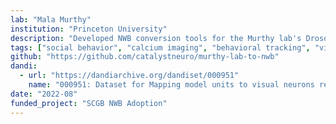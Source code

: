 ```yaml
---
lab: "Mala Murthy"
institution: "Princeton University"
description: "Developed NWB conversion tools for the Murthy lab's Drosophila neuroscience datasets. The conversion pipeline handles complex behavioral and neural data, including calcium imaging of visual neurons during courtship behavior, processed SLEAP joint position tracks, and song labels, supporting research into neural circuits underlying social behavior in fruit flies."
tags: ["social behavior", "calcium imaging", "behavioral tracking", "visual processing"]
github: "https://github.com/catalystneuro/murthy-lab-to-nwb"
dandi:
  - url: "https://dandiarchive.org/dandiset/000951"
    name: "000951: Dataset for Mapping model units to visual neurons reveals population code for social behavior"
date: "2022-08"
funded_project: "SCGB NWB Adoption"
---
```

